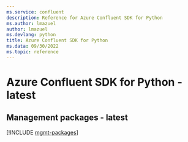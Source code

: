 ```yaml
---
ms.service: confluent
description: Reference for Azure Confluent SDK for Python
ms.author: lmazuel
author: lmazuel
ms.devlang: python
title: Azure Confluent SDK for Python
ms.data: 09/30/2022
ms.topic: reference
---
```

# Azure Confluent SDK for Python - latest

## Management packages - latest
[!INCLUDE [mgmt-packages](confluent-mgmt-index.md)]